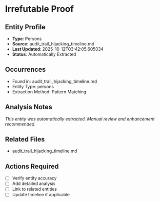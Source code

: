 # Irrefutable Proof

## Entity Profile
- **Type**: Persons
- **Source**: audit_trail_hijacking_timeline.md
- **Last Updated**: 2025-10-12T03:42:05.605034
- **Status**: Automatically Extracted

## Occurrences
- Found in: audit_trail_hijacking_timeline.md
- Entity Type: persons
- Extraction Method: Pattern Matching

## Analysis Notes
*This entity was automatically extracted. Manual review and enhancement recommended.*

## Related Files
- audit_trail_hijacking_timeline.md

## Actions Required
- [ ] Verify entity accuracy
- [ ] Add detailed analysis
- [ ] Link to related entities
- [ ] Update timeline if applicable
